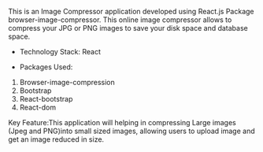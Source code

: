 This is an Image Compressor application developed using React.js Package browser-image-compressor. This online image compressor allows to compress your JPG or PNG images to save your disk space and database space.

- Technology Stack:
  React

- Packages Used:
 1. Browser-image-compression
 2. Bootstrap
 3. React-bootstrap
 4. React-dom


Key Feature:This application will helping in compressing Large images (Jpeg and PNG)into small sized images, allowing users to upload image and get an image reduced in size.
